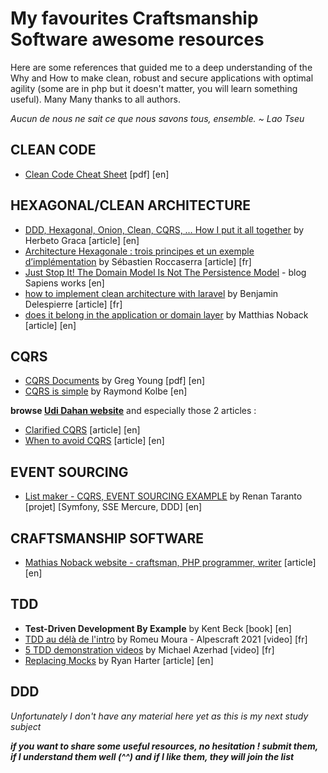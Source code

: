 # __My favourites Craftsmanship Software awesome resources__

Here are some references that guided me to a deep understanding of the Why and How to make clean, robust and secure applications with optimal agility (some are in php but it doesn't matter, you will learn something useful). Many Many thanks to all authors.

_Aucun de nous ne sait ce que nous savons tous, ensemble. ~ Lao Tseu_

## CLEAN CODE
- [Clean Code Cheat Sheet](https://www.planetgeek.ch/wp-content/uploads/2014/11/Clean-Code-V2.4.pdf) [pdf] [en]

## HEXAGONAL/CLEAN ARCHITECTURE
- [DDD, Hexagonal, Onion, Clean, CQRS, … How I put it all together](https://herbertograca.com/2017/11/16/explicit-architecture-01-ddd-hexagonal-onion-clean-cqrs-how-i-put-it-all-together/) by Herbeto Graca [article] [en]
- [Architecture Hexagonale : trois principes et un exemple d’implémentation](https://blog.octo.com/architecture-hexagonale-trois-principes-et-un-exemple-dimplementation) by Sébastien Roccaserra [article] [fr]
- [Just Stop It! The Domain Model Is Not The Persistence Model](https://blog.sapiensworks.com/post/2012/04/07/Just-Stop-It!-The-Domain-Model-Is-Not-The-Persistence-Model.aspx) - blog Sapiens works [en]
- [how to implement clean architecture with laravel](https://dev.to/bdelespierre/how-to-implement-clean-architecture-with-laravel-2f2i) by Benjamin Delespierre [article] [fr]
- [does it belong in the application or domain layer](https://matthiasnoback.nl/2021/02/does-it-belong-in-the-application-or-domain-layer/) by Matthias Noback [article] [en]

## CQRS
- [CQRS Documents](https://cqrs.files.wordpress.com/2010/11/cqrs_documents.pdf) by Greg Young [pdf] [en]
- [CQRS is simple](https://gist.github.com/raykolbe/5623035) by Raymond Kolbe [en]

__browse [Udi Dahan website](https://udidahan.com/)__ and especially those 2 articles :
- [Clarified CQRS](https://udidahan.com/2009/12/09/clarified-cqrs/) [article] [en]
- [When to avoid CQRS](https://udidahan.com/2011/04/22/when-to-avoid-cqrs/) [article] [en]

## EVENT SOURCING
- [List maker - CQRS, EVENT SOURCING EXAMPLE](https://github.com/renan-taranto/cqrs-event-sourcing-example) by Renan Taranto [projet] [Symfony, SSE Mercure, DDD] [en]

## CRAFTSMANSHIP SOFTWARE
- [Mathias Noback website - craftsman, PHP programmer, writer](https://matthiasnoback.nl/) [article] [en]

## TDD
- __Test-Driven Development By Example__ by Kent Beck [book] [en]
- [TDD au délà de l'intro](https://youtu.be/RlkgetzDenI) by Romeu Moura - Alpescraft 2021 [video] [fr]
- [5 TDD demonstration videos](https://www.youtube.com/channel/UCdcsr2L2WC0OON39Ar3hBKQ/videos) by Michael Azerhad [video] [fr]
- [Replacing Mocks](https://ryanharter.com/blog/2020/06/replacing-mocks/) by Ryan Harter [article] [en]

## DDD
_Unfortunately I don't have any material here yet as this is my next study subject_

___if you want to share some useful resources, no hesitation ! submit them, if I understand them well (^^) and if I like them, they will join the list___
